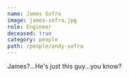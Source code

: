 ```yaml
---
name: James Sofra
image: james-sofra.jpg
role: Engineer
deceased: true
category: people
path: /people/andy-sofra
---
```

James?...He's just this guy...you know?
